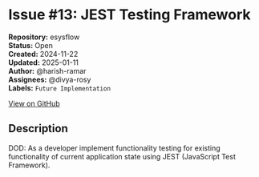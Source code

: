 # Issue #13: JEST Testing Framework

**Repository:** esysflow  
**Status:** Open  
**Created:** 2024-11-22  
**Updated:** 2025-01-11  
**Author:** @harish-ramar  
**Assignees:** @divya-rosy  
**Labels:** `Future Implementation`  

[View on GitHub](https://github.com/Simtestlab/esysflow/issues/13)

## Description

DOD: As a developer implement functionality testing for existing functionality of current application state using JEST (JavaScript Test Framework). 